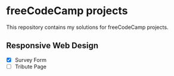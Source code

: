 # freeCodeCamp projects

This repository contains my solutions for freeCodeCamp projects.

## Responsive Web Design

- [x] Survey Form
- [ ] Tribute Page
